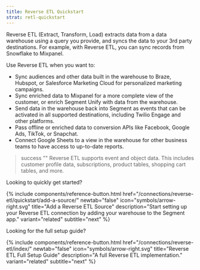 ```yaml
---
title: Reverse ETL Quickstart
strat: retl-quickstart
---
```


Reverse ETL (Extract, Transform, Load) extracts data from a data warehouse using a query you provide, and syncs the data to your 3rd party destinations. For example, with Reverse ETL, you can sync records from Snowflake to Mixpanel. 

Use Reverse ETL when you want to:

- Sync audiences and other data built in the warehouse to Braze, Hubspot, or Salesforce Marketing Cloud for personalized marketing campaigns.
- Sync enriched data to Mixpanel for a more complete view of the customer, or enrich Segment Unify with data from the warehouse.
- Send data in the warehouse back into Segment as events that can be activated in all supported destinations, including Twilio Engage and other platforms.
- Pass offline or enriched data to conversion APIs like Facebook, Google Ads, TikTok, or Snapchat.
- Connect Google Sheets to a view in the warehouse for other business teams to have access to up-to-date reports.

> success ""
> Reverse ETL supports event and object data. This includes customer profile data, subscriptions, product tables, shopping cart tables, and more.

Looking to quickly get started? 

{% include components/reference-button.html href="/connections/reverse-etl/quickstart/add-a-source/" newtab="false" icon="symbols/arrow-right.svg" title="Add a Reverse ETL Source" description="Start setting up your Reverse ETL connection by adding your warehouse to the Segment app." variant="related" subtitle="next" %}

Looking for the full setup guide? 

{% include components/reference-button.html href="/connections/reverse-etl/index/" newtab="false" icon="symbols/arrow-right.svg" title="Reverse ETL Full Setup Guide" description="A full Reverse ETL implementation." variant="related" subtitle="next" %}